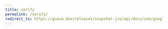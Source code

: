 ```yaml
---
title: verify
permalink: /verify/
redirect_to: https://guava.dev/releases/snapshot-jre/api/docs/com/google/common/base/Verify.html
---
```

